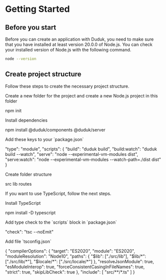# Getting Started

## Before you start

Before you can create an application with Duduk, you need to make sure that you have installed at least version 20.0.0 of Node.js. You can check your installed version of Node.js with the following command.

```bash
node --version
```

## Create project structure

Follow these steps to create the necessary project structure.

<procedure>
   <step>
      <p>Create a new folder for the project and create a new Node.js project in this folder</p>
      <code-block lang="bash">
         npm init
      </code-block>
   </step>
   <step>
      <p>Install dependencies</p>
      <code-block lang="bash">
         npm install @duduk/components @duduk/server
      </code-block>
   </step>
   <step>
      <p>Add these keys to your `package.json`</p>
      <code-block lang="json" noinject="true">
         "type": "module",
         "scripts": {
            "build": "duduk build",
            "build:watch": "duduk build --watch",
            "serve": "node --experimental-vm-modules dist",
            "serve:watch": "node --experimental-vm-modules --watch-path=./dist dist"
         }
      </code-block>
   </step>
   <step>
      <p>Create folder structure</p>
      <code-block>
         src
            lib
            routes
      </code-block>
   </step>
</procedure>

If you want to use TypeScript, follow the next steps.

<procedure>
   <step>
      <p>Install TypeScript</p>
      <code-block lang="bash">
         npm install -D typescript
      </code-block>
   </step>
   <step>
      <p>Add type check to the `scripts` block in `package.json`</p>
      <code-block lang="json" noinject="true">
         "check": "tsc --noEmit"
      </code-block>
   </step>
   <step>
      <p>Add file `tsconfig.json`</p>
      <code-block lang="json" collapsible="true" collapsed-title="tsconfig.json">
        {
          "compilerOptions": {
            "target": "ES2020",
            "module": "ES2020",
            "moduleResolution": "Node10",
            "paths": {
              "$lib": ["./src/lib"],
              "$lib/*": ["./src/lib/*"],
              "$locale/*": ["./src/locale/*"]
            },
            "resolveJsonModule": true,
            "esModuleInterop": true,
            "forceConsistentCasingInFileNames": true,
            "strict": true,
            "skipLibCheck": true
          },
          "include": [
            "src/**/*.ts"
          ]
        }
      </code-block>
   </step>
</procedure>

